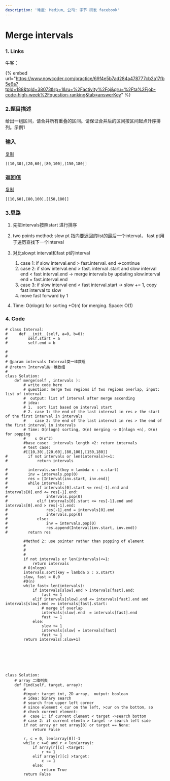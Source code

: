 ```yaml
---
description: '难度: Medium, 公司: 字节 研发 facebook'
---
```


# Merge intervals

### 1. Links

牛客：

{% embed url="https://www.nowcoder.com/practice/69f4e5b7ad284a478777cb2a17fb5e6a?tpId=188&tqId=38073&rp=1&ru=%2Factivity%2Foj&qru=%2Fta%2Fjob-code-high-week%2Fquestion-ranking&tab=answerKey" %}

### 2.题目描述

给出一组区间，请合并所有重叠的区间。请保证合并后的区间按区间起点升序排列。示例1

### 输入

[复制](javascript:void%280%29;)

```text
[[10,30],[20,60],[80,100],[150,180]]
```

### 返回值

[复制](javascript:void%280%29;)

```text
[[10,60],[80,100],[150,180]]
```

### 3.思路

1. 先把intervals按照start 进行排序
2. two points method: slow pt 指向要返回的list的最后一个interval， fast pt用于遍历查找下一个interval
3. 对比slowpt interval和fast pt的interval

   1. case 1:  if slow interval.end  &gt; fast.interval. end -&gt;continue
   2. case 2: if slow interval.end &gt; fast. interval .start and slow interval end &lt; fast interval.end -&gt; merge intervals by updating slow.interval end = fast.interval.end
   3. case 3: if slow interval end &lt; fast interval.start -&gt; slow += 1, copy fast interval to slow
   4. move fast forward by 1

4. Time: O\(nlogn\) for sorting  +O\(n\) for merging. Space: O\(1\)

### 4. Code

```text
# class Interval:
#     def __init__(self, a=0, b=0):
#         self.start = a
#         self.end = b

#
# 
# @param intervals Interval类一维数组 
# @return Interval类一维数组
#
class Solution:
    def merge(self , intervals ):
        # write code here
        # question: merge two regions if two regions overlap, input: list of interval
        #  output: list of interval after merge ascending 
        # idea: 
        # 1.  sort list based on interval start
        # 2. case 1: the end of the last interval in res > the start of the first interval in intervals
        #    case 2: the end of the last interval in res > the end of the first interval in intervals
        # Time: O(nlogn) sorting, O(n) merging -> O(nlogn +n), O(n) for popping
        #    s O(n^2)
        #base case:  intervals length <2: return intervals
        # test case: 
        #[[10,30],[20,60],[80,100],[150,180]]
#         if not intervals or len(intervals)<=1:
#             return intervals
        
#         intervals.sort(key = lambda x : x.start)
#         inv = intervals.pop(0)
#         res = [Interval(inv.start, inv.end)]
#         while intervals:
#             if intervals[0].start <= res[-1].end and intervals[0].end <= res[-1].end:
#                 intervals.pop(0)
#             elif intervals[0].start <= res[-1].end and intervals[0].end > res[-1].end:
#                 res[-1].end = intervals[0].end
#                 intervals.pop(0)
#             else:
#                 inv = intervals.pop(0)
#                 res.append(Interval(inv.start, inv.end))
#         return res
    
        #Method 2: use pointer rather than popping of element
        #    
        #
        #
        if not intervals or len(intervals)<=1:
            return intervals
        # O(nlogn)
        intervals.sort(key = lambda x : x.start)
        slow, fast = 0,0
        #O(n)
        while fast< len(intervals):
            if intervals[slow].end > intervals[fast].end:
                fast += 1
            elif intervals[slow].end <= intervals[fast].end and intervals[slow].end >= intervals[fast].start:
                # merge if overlap
                intervals[slow].end  = intervals[fast].end
                fast += 1
            else:
                slow += 1
                intervals[slow] = intervals[fast]
                fast += 1
        return intervals[:slow+1]
                
                
            
        
        
```

```text
    
class Solution:
    # array 二维列表
    def Find(self, target, array):
        #
        #input: target int, 2D array,  output: boolean 
        # idea: binary search
        # search from upper left corner
        # since element < cur on the left, >cur on the bottom, so
        # check current element:
        #  case 1: if current clement < target ->search bottom
        # case 2: if current elemtn > target -> search left side
        if not array or not array[0] or target == None:
            return False
        
        r, c = 0, len(array[0])-1
        while c >=0 and r < len(array):
            if array[r][c] <target:
                r += 1
            elif array[r][c] >target:
                c -= 1
            else:
                return True
        return False
```

